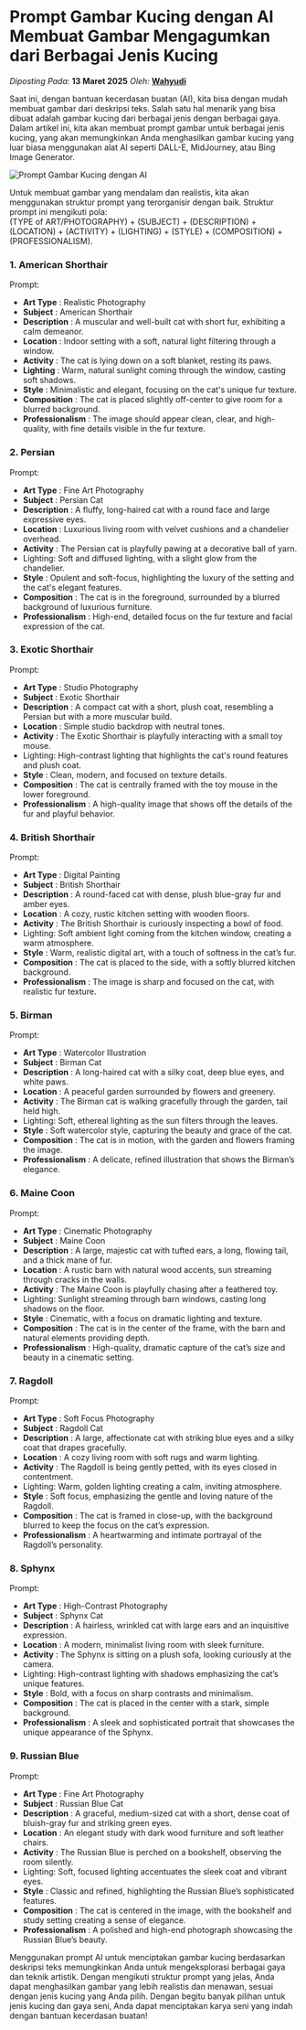 # Prompt Gambar Kucing dengan AI Membuat Gambar Mengagumkan dari Berbagai Jenis Kucing

_Diposting Pada:_ **13 Maret 2025**
_Oleh:_  [**Wahyudi**](../author/wahyudi.html)

Saat ini, dengan bantuan kecerdasan buatan (AI), kita bisa dengan mudah membuat gambar dari deskripsi teks. Salah satu hal menarik yang bisa dibuat adalah gambar kucing dari berbagai jenis dengan berbagai gaya. Dalam artikel ini, kita akan membuat prompt gambar untuk berbagai jenis kucing, yang akan memungkinkan Anda menghasilkan gambar kucing yang luar biasa menggunakan alat AI seperti DALL-E, MidJourney, atau Bing Image Generator. 

![Prompt Gambar Kucing dengan AI](https://raw.githubusercontent.com/bandarlaundry/blog/refs/heads/images/bl-ade-dari-sulawesi-ke-bogor-demi-ikut-kelas-sabun.webp)


Untuk membuat gambar yang mendalam dan realistis, kita akan menggunakan struktur prompt yang terorganisir dengan baik. Struktur prompt ini mengikuti pola:  
(TYPE of ART/PHOTOGRAPHY) + (SUBJECT) + (DESCRIPTION) + (LOCATION) + (ACTIVITY) + (LIGHTING) + (STYLE) + (COMPOSITION) + (PROFESSIONALISM).

### 1. American Shorthair

Prompt:
- **Art Type** : Realistic Photography
- **Subject** : American Shorthair
- **Description** : A muscular and well-built cat with short fur, exhibiting a calm demeanor.
- **Location** : Indoor setting with a soft, natural light filtering through a window.
- **Activity** : The cat is lying down on a soft blanket, resting its paws.
- **Lighting** : Warm, natural sunlight coming through the window, casting soft shadows.
- **Style** : Minimalistic and elegant, focusing on the cat's unique fur texture.
- **Composition** : The cat is placed slightly off-center to give room for a blurred background.
- **Professionalism** : The image should appear clean, clear, and high-quality, with fine details visible in the fur texture.

###  2. Persian

Prompt:
- **Art Type** : Fine Art Photography
- **Subject** : Persian Cat
- **Description** : A fluffy, long-haired cat with a round face and large expressive eyes.
- **Location** : Luxurious living room with velvet cushions and a chandelier overhead.
- **Activity** : The Persian cat is playfully pawing at a decorative ball of yarn.
- Lighting: Soft and diffused lighting, with a slight glow from the chandelier.
- **Style** : Opulent and soft-focus, highlighting the luxury of the setting and the cat's elegant features.
- **Composition** : The cat is in the foreground, surrounded by a blurred background of luxurious furniture.
- **Professionalism** : High-end, detailed focus on the fur texture and facial expression of the cat.

###  3. Exotic Shorthair

Prompt:
- **Art Type** : Studio Photography
- **Subject** : Exotic Shorthair
- **Description** : A compact cat with a short, plush coat, resembling a Persian but with a more muscular build.
- **Location** : Simple studio backdrop with neutral tones.
- **Activity** : The Exotic Shorthair is playfully interacting with a small toy mouse.
- Lighting: High-contrast lighting that highlights the cat's round features and plush coat.
- **Style** : Clean, modern, and focused on texture details.
- **Composition** : The cat is centrally framed with the toy mouse in the lower foreground.
- **Professionalism** : A high-quality image that shows off the details of the fur and playful behavior.

###  4. British Shorthair

Prompt:
- **Art Type** : Digital Painting
- **Subject** : British Shorthair
- **Description** : A round-faced cat with dense, plush blue-gray fur and amber eyes.
- **Location** : A cozy, rustic kitchen setting with wooden floors.
- **Activity** : The British Shorthair is curiously inspecting a bowl of food.
- Lighting: Soft ambient light coming from the kitchen window, creating a warm atmosphere.
- **Style** : Warm, realistic digital art, with a touch of softness in the cat’s fur.
- **Composition** : The cat is placed to the side, with a softly blurred kitchen background.
- **Professionalism** : The image is sharp and focused on the cat, with realistic fur texture.

###  5. Birman

Prompt:
- **Art Type** : Watercolor Illustration
- **Subject** : Birman Cat
- **Description** : A long-haired cat with a silky coat, deep blue eyes, and white paws.
- **Location** : A peaceful garden surrounded by flowers and greenery.
- **Activity** : The Birman cat is walking gracefully through the garden, tail held high.
- Lighting: Soft, ethereal lighting as the sun filters through the leaves.
- **Style** : Soft watercolor style, capturing the beauty and grace of the cat.
- **Composition** : The cat is in motion, with the garden and flowers framing the image.
- **Professionalism** : A delicate, refined illustration that shows the Birman’s elegance.

###  6. Maine Coon

Prompt:
- **Art Type** : Cinematic Photography
- **Subject** : Maine Coon
- **Description** : A large, majestic cat with tufted ears, a long, flowing tail, and a thick mane of fur.
- **Location** : A rustic barn with natural wood accents, sun streaming through cracks in the walls.
- **Activity** : The Maine Coon is playfully chasing after a feathered toy.
- Lighting: Sunlight streaming through barn windows, casting long shadows on the floor.
- **Style** : Cinematic, with a focus on dramatic lighting and texture.
- **Composition** : The cat is in the center of the frame, with the barn and natural elements providing depth.
- **Professionalism** : High-quality, dramatic capture of the cat’s size and beauty in a cinematic setting.

###  7. Ragdoll

Prompt:
- **Art Type** : Soft Focus Photography
- **Subject** : Ragdoll Cat
- **Description** : A large, affectionate cat with striking blue eyes and a silky coat that drapes gracefully.
- **Location** : A cozy living room with soft rugs and warm lighting.
- **Activity** : The Ragdoll is being gently petted, with its eyes closed in contentment.
- Lighting: Warm, golden lighting creating a calm, inviting atmosphere.
- **Style** : Soft focus, emphasizing the gentle and loving nature of the Ragdoll.
- **Composition** : The cat is framed in close-up, with the background blurred to keep the focus on the cat’s expression.
- **Professionalism** : A heartwarming and intimate portrayal of the Ragdoll’s personality.

###  8. Sphynx

Prompt:
- **Art Type** : High-Contrast Photography
- **Subject** : Sphynx Cat
- **Description** : A hairless, wrinkled cat with large ears and an inquisitive expression.
- **Location** : A modern, minimalist living room with sleek furniture.
- **Activity** : The Sphynx is sitting on a plush sofa, looking curiously at the camera.
- Lighting: High-contrast lighting with shadows emphasizing the cat’s unique features.
- **Style** : Bold, with a focus on sharp contrasts and minimalism.
- **Composition** : The cat is placed in the center with a stark, simple background.
- **Professionalism** : A sleek and sophisticated portrait that showcases the unique appearance of the Sphynx.

###  9. Russian Blue

Prompt:
- **Art Type** : Fine Art Photography
- **Subject** : Russian Blue Cat
- **Description** : A graceful, medium-sized cat with a short, dense coat of bluish-gray fur and striking green eyes.
- **Location** : An elegant study with dark wood furniture and soft leather chairs.
- **Activity** : The Russian Blue is perched on a bookshelf, observing the room silently.
- Lighting: Soft, focused lighting accentuates the sleek coat and vibrant eyes.
- **Style** : Classic and refined, highlighting the Russian Blue’s sophisticated features.
- **Composition** : The cat is centered in the image, with the bookshelf and study setting creating a sense of elegance.
- **Professionalism** : A polished and high-end photograph showcasing the Russian Blue’s beauty.

Menggunakan prompt AI untuk menciptakan gambar kucing berdasarkan deskripsi teks memungkinkan Anda untuk mengeksplorasi berbagai gaya dan teknik artistik. Dengan mengikuti struktur prompt yang jelas, Anda dapat menghasilkan gambar yang lebih realistis dan menawan, sesuai dengan jenis kucing yang Anda pilih. Dengan begitu banyak pilihan untuk jenis kucing dan gaya seni, Anda dapat menciptakan karya seni yang indah dengan bantuan kecerdasan buatan!
